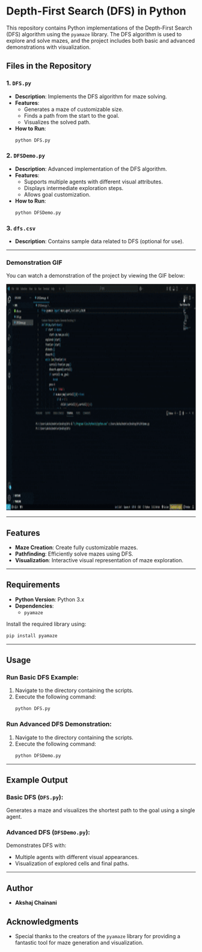 

# Depth-First Search (DFS) in Python

This repository contains Python implementations of the Depth-First Search (DFS) algorithm using the `pyamaze` library. The DFS algorithm is used to explore and solve mazes, and the project includes both basic and advanced demonstrations with visualization.

## Files in the Repository

### 1. `DFS.py`
- **Description**: Implements the DFS algorithm for maze solving.
- **Features**:
  - Generates a maze of customizable size.
  - Finds a path from the start to the goal.
  - Visualizes the solved path.
- **How to Run**:
  ```bash
  python DFS.py
  ```

### 2. `DFSDemo.py`
- **Description**: Advanced implementation of the DFS algorithm.
- **Features**:
  - Supports multiple agents with different visual attributes.
  - Displays intermediate exploration steps.
  - Allows goal customization.
- **How to Run**:
  ```bash
  python DFSDemo.py
  ```

### 3. `dfs.csv`
- **Description**: Contains sample data related to DFS (optional for use).
---

### Demonstration GIF
You can watch a demonstration of the project by viewing the GIF below:

<img src="Recording%202024-12-31%20194952.gif" width="800" height="600" alt="Demonstration GIF">




---

## Features
- **Maze Creation**: Create fully customizable mazes.
- **Pathfinding**: Efficiently solve mazes using DFS.
- **Visualization**: Interactive visual representation of maze exploration.

---

## Requirements
- **Python Version**: Python 3.x
- **Dependencies**:
  - `pyamaze`

Install the required library using:
```bash
pip install pyamaze
```

---

## Usage

### Run Basic DFS Example:
1. Navigate to the directory containing the scripts.
2. Execute the following command:
   ```bash
   python DFS.py
   ```

### Run Advanced DFS Demonstration:
1. Navigate to the directory containing the scripts.
2. Execute the following command:
   ```bash
   python DFSDemo.py
   ```

---

## Example Output

### Basic DFS (`DFS.py`):
Generates a maze and visualizes the shortest path to the goal using a single agent.

### Advanced DFS (`DFSDemo.py`):
Demonstrates DFS with:
- Multiple agents with different visual appearances.
- Visualization of explored cells and final paths.

---

## Author
- **Akshaj Chainani**

## Acknowledgments
- Special thanks to the creators of the `pyamaze` library for providing a fantastic tool for maze generation and visualization.


